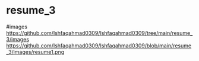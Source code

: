 # resume_3
#images
https://github.com/Ishfaqahmad0309/Ishfaqahmad0309/tree/main/resume_3/images
https://github.com/Ishfaqahmad0309/Ishfaqahmad0309/blob/main/resume_3/images/resume1.png

